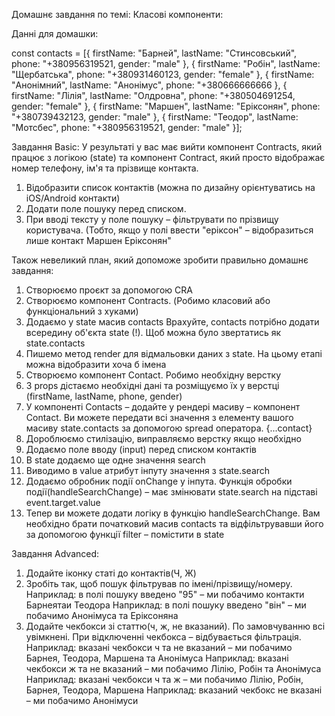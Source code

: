Домашнє завдання по темі: Класові компоненти:

Данні для домашки:

const contacts = [{
firstName: "Барней",
lastName: "Стинсовський",
phone: "+380956319521,
gender: "male"
}, {
firstName: "Робін",
lastName: "Щербатська",
phone: "+380931460123,
gender: "female"
}, {
firstName: "Анонімний",
lastName: "Анонімус",
phone: "+380666666666
}, {
firstName: "Лілія",
lastName: "Олдровна",
phone: "+380504691254,
gender: "female"
}, {
firstName: "Маршен",
lastName: "Еріксонян",
phone: "+380739432123,
gender: "male"
}, {
firstName: "Теодор",
lastName: "Мотсбес",
phone: "+380956319521,
gender: "male"
}];

Завдання Basic:
У результаті у вас має вийти компонент Contracts, який працює з логікою (state) та компонент Contract, який просто відображає номер телефону, ім'я та прізвище контакта.

1. Відобразити список контактів (можна по дизайну орієнтуватись на iOS/Android контакти)
2. Додати поле пошуку перед списком.
3. При вводі тексту у поле пошуку – фільтрувати по прізвищу користувача.
   (Тобто, якщо у полі ввести "еріксон" – відобразиться лише контакт Маршен Еріксонян"

Також невеликий план, який допоможе зробити правильно домашнє завдання:

1. Створюємо проєкт за допомогою CRA
2. Створюємо компонент Contracts. (Робимо класовий або функціональний з хуками)
3. Додаємо у state масив contacts Врахуйте, contacts потрібно додати всередину об'єкта state (!). Щоб можна було звертатись як state.contacts
4. Пишемо метод render для відмальовки даних з state. На цьому етапі можна відобразити хоча б імена
5. Створюємо компонент Contact. Робимо необхідну верстку
6. З props дістаємо необхідні дані та розміщуємо їх у верстці (firstName, lastName, phone, gender)
7. У компоненті Contacts – додайте у рендері масиву – компонент Contact. Ви можете передати всі значення з елементу вашого масиву state.contacts за допомогою spread оператора. {...contact}
8. Дороблюємо стилізацію, виправляємо верстку якщо необхідно
9. Додаємо поле вводу (input) перед списком контактів
10. В state додаємо ще одне значення search
11. Виводимо в value атрибут інпуту значення з state.search
12. Додаємо обробник події onChange у інпута. Функція обробки події(handleSearchChange) – має змінювати state.search на підставі event.target.value
13. Тепер ви можете додати логіку в функцію handleSearchChange. Вам необхідно брати початковий масив contacts та відфільтрувавши його за допомогою функції filter – помістити в state

Завдання Advanced:

1. Додайте іконку статі до контактів(Ч, Ж)
2. Зробіть так, щоб пошук фільтрував по імені/прізвищу/номеру.
   Наприклад: в полі пошуку введено "95" – ми побачимо контакти Барнеятаи Теодора
   Наприклад: в полі пошуку введено "він" – ми побачимо Анонімуса та Еріксоняна
3. Додайте чекбокси зі статтю(ч, ж, не вказаний). По замовчуванню всі увімкнені. При відключенні чекбокса – відбувається фільтрація.
   Наприклад: вказані чекбокси ч та не вказаний – ми побачимо Барнея, Теодора, Маршена та Анонімуса
   Наприклад: вказані чекбокси ж та не вказаний – ми побачимо Лілію, Робін та Анонімуса
   Наприклад: вказані чекбокси ч та ж – ми побачимо Лілію, Робін, Барнея, Теодора, Маршена
   Наприклад: вказаний чекбокс не вказані – ми побачимо Анонімуси
